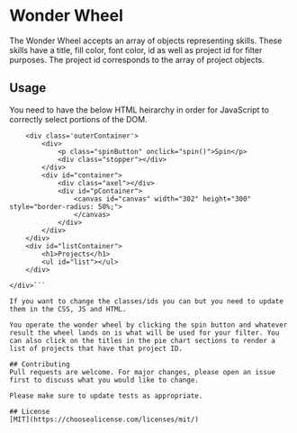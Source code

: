 # Wonder Wheel

The Wonder Wheel accepts an array of objects representing skills. These skills have a title, fill color, font color, id as well as project id for filter purposes. The project id corresponds to the array of project objects. 

## Usage

You need to have the below HTML heirarchy in order for JavaScript to correctly select portions of the DOM. 

```<div id='wrapper'>
    <div class='outerContainer'>
        <div>
            <p class="spinButton" onclick="spin()">Spin</p>
            <div class="stopper"></div>
        </div>
        <div id="container">
            <div class="axel"></div>
            <div id="pContainer">
                <canvas id="canvas" width="302" height="300" style="border-radius: 50%;">
                </canvas>
            </div>
        </div>
    </div>
    <div id="listContainer">
        <h1>Projects</h1>
        <ul id="list"></ul>
    </div>

</div>```

If you want to change the classes/ids you can but you need to update them in the CSS, JS and HTML. 

You operate the wonder wheel by clicking the spin button and whatever result the wheel lands on is what will be used for your filter. You can also click on the titles in the pie chart sections to render a list of projects that have that project ID. 

## Contributing
Pull requests are welcome. For major changes, please open an issue first to discuss what you would like to change.

Please make sure to update tests as appropriate.

## License
[MIT](https://choosealicense.com/licenses/mit/)